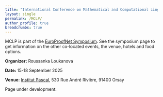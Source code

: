 ```yaml
---
title: "International Conference on Mathematical and Computational Linguistics for Proofs"
layout: single
permalink: /MCLP/
author_profile: true
breadcrumbs: true
---
```


MCLP is part of the [EuroProofNet Symposium](../Symposium). See the symposium page to get information on the other co-located events, the venue, hotels and food options.

**Organizer:** Roussanka Loukanova

**Date:** 15-18 September 2025

**Venue:** [Institut Pascal](https://www.institut-pascal.universite-paris-saclay.fr/), 530 Rue André Rivière, 91400 Orsay

Page under development.
